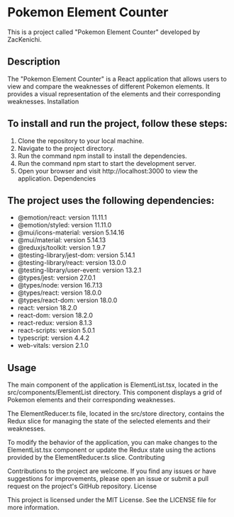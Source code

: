 # Pokemon Element Counter

This is a project called "Pokemon Element Counter" developed by ZacKenichi.

## Description

The "Pokemon Element Counter" is a React application that allows users to view and compare the weaknesses of different Pokemon elements. It provides a visual representation of the elements and their corresponding weaknesses.
Installation

## To install and run the project, follow these steps:

1. Clone the repository to your local machine.
2. Navigate to the project directory.
3. Run the command npm install to install the dependencies.
4. Run the command npm start to start the development server.
5. Open your browser and visit http://localhost:3000 to view the application.
   Dependencies

## The project uses the following dependencies:

- @emotion/react: version 11.11.1
- @emotion/styled: version 11.11.0
- @mui/icons-material: version 5.14.16
- @mui/material: version 5.14.13
- @reduxjs/toolkit: version 1.9.7
- @testing-library/jest-dom: version 5.14.1
- @testing-library/react: version 13.0.0
- @testing-library/user-event: version 13.2.1
- @types/jest: version 27.0.1
- @types/node: version 16.7.13
- @types/react: version 18.0.0
- @types/react-dom: version 18.0.0
- react: version 18.2.0
- react-dom: version 18.2.0
- react-redux: version 8.1.3
- react-scripts: version 5.0.1
- typescript: version 4.4.2
- web-vitals: version 2.1.0

## Usage

The main component of the application is ElementList.tsx, located in the src/components/ElementList directory. This component displays a grid of Pokemon elements and their corresponding weaknesses.

The ElementReducer.ts file, located in the src/store directory, contains the Redux slice for managing the state of the selected elements and their weaknesses.

To modify the behavior of the application, you can make changes to the ElementList.tsx component or update the Redux state using the actions provided by the ElementReducer.ts slice.
Contributing

Contributions to the project are welcome. If you find any issues or have suggestions for improvements, please open an issue or submit a pull request on the project's GitHub repository.
License

This project is licensed under the MIT License. See the LICENSE file for more information.
